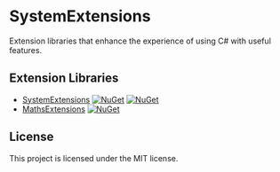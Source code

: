 # SystemExtensions
Extension libraries that enhance the experience of using C# with useful features.

## Extension Libraries
- [SystemExtensions](https://www.nuget.org/packages/AlastairLundy.Extensions.System/) [![NuGet](https://img.shields.io/nuget/v/AlastairLundy.Extensions.System.svg)](https://www.nuget.org/packages/AlastairLundy.Extensions.System/)  [![NuGet](https://img.shields.io/nuget/dt/AlastairLundy.Extensions.System.svg)](https://www.nuget.org/packages/AlastairLundy.Extensions.System/)
- [MathsExtensions](https://www.nuget.org/packages/AlastairLundy.Extensions.Maths/) [![NuGet](https://img.shields.io/nuget/dt/AlastairLundy.Extensions.Maths.svg)](https://www.nuget.org/packages/AlastairLundy.Extensions.Maths/)

## License
This project is licensed under the MIT license.
